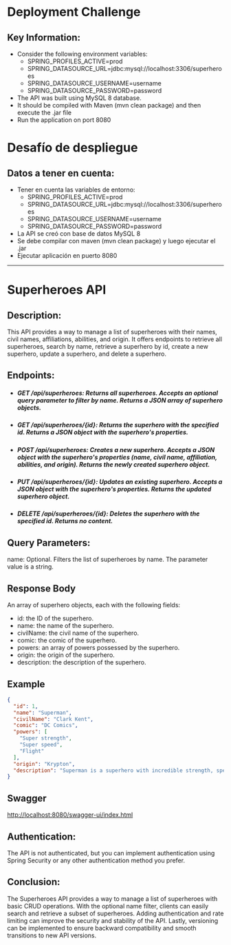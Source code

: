 # Deployment Challenge
## Key Information:
* Consider the following environment variables:
  * SPRING_PROFILES_ACTIVE=prod
  * SPRING_DATASOURCE_URL=jdbc:mysql://localhost:3306/superheroes
  * SPRING_DATASOURCE_USERNAME=username
  * SPRING_DATASOURCE_PASSWORD=password
* The API was built using MySQL 8 database.
* It should be compiled with Maven (mvn clean package) and then execute the .jar file
* Run the application on port 8080

# Desafío de despliegue
## Datos a tener en cuenta:
* Tener en cuenta las variables de entorno:
  * SPRING_PROFILES_ACTIVE=prod
  * SPRING_DATASOURCE_URL=jdbc:mysql://localhost:3306/superheroes
  * SPRING_DATASOURCE_USERNAME=username
  * SPRING_DATASOURCE_PASSWORD=password
* La API se creó con base de datos MySQL 8
* Se debe compilar con maven (mvn clean package) y luego ejecutar el .jar
* Ejecutar aplicación en puerto 8080

---

# Superheroes API
## Description:
This API provides a way to manage a list of superheroes with their names, civil names, affiliations, abilities, and origin. It offers endpoints to retrieve all superheroes, search by name, retrieve a superhero by id, create a new superhero, update a superhero, and delete a superhero.

## Endpoints:
* ##### GET /api/superheroes: Returns all superheroes. Accepts an optional query parameter to filter by name. Returns a JSON array of superhero objects.
* ##### GET /api/superheroes/{id}: Returns the superhero with the specified id. Returns a JSON object with the superhero's properties.
* ##### POST /api/superheroes: Creates a new superhero. Accepts a JSON object with the superhero's properties (name, civil name, affiliation, abilities, and origin). Returns the newly created superhero object.
* ##### PUT /api/superheroes/{id}: Updates an existing superhero. Accepts a JSON object with the superhero's properties. Returns the updated superhero object.
* ##### DELETE /api/superheroes/{id}: Deletes the superhero with the specified id. Returns no content.

## Query Parameters:
name: Optional. Filters the list of superheroes by name. The parameter value is a string.

## Response Body
An array of superhero objects, each with the following fields:

* id: the ID of the superhero.
* name: the name of the superhero.
* civilName: the civil name of the superhero.
* comic: the comic of the superhero.
* powers: an array of powers possessed by the superhero.
* origin: the origin of the superhero.
* description: the description of the superhero.

## Example

```json
{
  "id": 1,
  "name": "Superman",
  "civilName": "Clark Kent",
  "comic": "DC Comics",
  "powers": [
    "Super strength",
    "Super speed",
    "Flight"
  ],
  "origin": "Krypton",
  "description": "Superman is a superhero with incredible strength, speed, and various other superpowers. He was sent to Earth from the planet Krypton and raised as Clark Kent in Smallville, Kansas. As Superman, he fights for truth, justice, and the American way."
}
```

## Swagger
[http://localhost:8080/swagger-ui/index.html](http://localhost:8080/swagger-ui/index.html)

## Authentication:
The API is not authenticated, but you can implement authentication using Spring Security or any other authentication method you prefer.

## Conclusion:
The Superheroes API provides a way to manage a list of superheroes with basic CRUD operations. With the optional name filter, clients can easily search and retrieve a subset of superheroes. Adding authentication and rate limiting can improve the security and stability of the API. Lastly, versioning can be implemented to ensure backward compatibility and smooth transitions to new API versions.